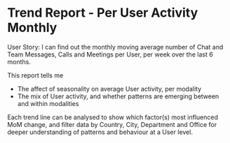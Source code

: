 # Trend Report - Per User Activity Monthly

User Story: I can find out the monthly moving average number of Chat and Team Messages, Calls and Meetings per User, per week over the last 6 months. 

This report tells me

- The affect of seasonality on average User activity, per modality
- The mix of User activity, and whether patterns are emerging between and within modalities

Each trend line can be analysed to show which factor(s) most influenced MoM change, and filter data by Country, City, Department and Office for deeper understanding of patterns and behaviour at a User level. 

